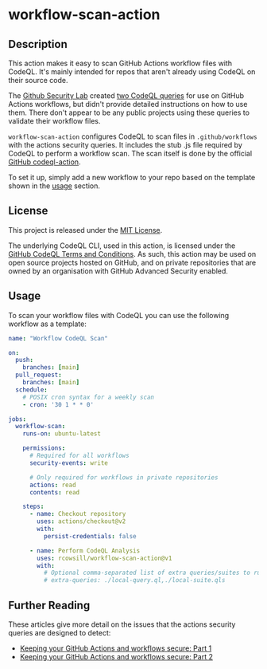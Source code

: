 # workflow-scan-action

## Description

This action makes it easy to scan GitHub Actions workflow files with CodeQL. It's mainly intended for repos that aren't already using CodeQL on their source code.

The [Github Security Lab](https://securitylab.github.com/) created [two CodeQL queries](https://github.com/github/codeql/tree/main/javascript/ql/src/experimental/Security/CWE-094) for use on GitHub Actions workflows, but didn't provide detailed instructions on how to use them. There don't appear to be any public projects using these queries to validate their workflow files.

`workflow-scan-action` configures CodeQL to scan files in `.github/workflows` with the actions security queries. It includes the stub .js file required by CodeQL to perform a workflow scan. The scan itself is done by the official [GitHub codeql-action](https://github.com/github/codeql-action/).

To set it up, simply add a new workflow to your repo based on the template shown in the [usage](#usage) section.

## License

This project is released under the [MIT License](LICENSE).

The underlying CodeQL CLI, used in this action, is licensed under the [GitHub CodeQL Terms and Conditions](https://securitylab.github.com/tools/codeql/license). As such, this action may be used on open source projects hosted on GitHub, and on  private repositories that are owned by an organisation with GitHub Advanced Security enabled.

## Usage
To scan your workflow files with CodeQL you can use the following workflow as a template:

```yaml
name: "Workflow CodeQL Scan"

on:
  push:
    branches: [main]
  pull_request:
    branches: [main]
  schedule:
    # POSIX cron syntax for a weekly scan
    - cron: '30 1 * * 0'

jobs:
  workflow-scan:
    runs-on: ubuntu-latest

    permissions:
      # Required for all workflows
      security-events: write

      # Only required for workflows in private repositories
      actions: read
      contents: read

    steps:
      - name: Checkout repository
        uses: actions/checkout@v2
        with:
          persist-credentials: false

      - name: Perform CodeQL Analysis
        uses: rcowsill/workflow-scan-action@v1
        with:
          # Optional comma-separated list of extra queries/suites to run
          # extra-queries: ./local-query.ql,./local-suite.qls
```

## Further Reading

These articles give more detail on the issues that the actions security queries are designed to detect:

* [Keeping your GitHub Actions and workflows secure: Part 1](https://securitylab.github.com/research/github-actions-preventing-pwn-requests/)
* [Keeping your GitHub Actions and workflows secure: Part 2](https://securitylab.github.com/research/github-actions-untrusted-input/)
